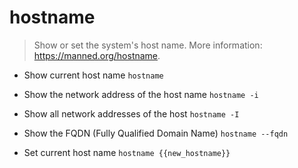 # hostname
> Show or set the system's host name.
> More information: <https://manned.org/hostname>.

- Show current host name
`hostname`

- Show the network address of the host name
`hostname -i`

- Show all network addresses of the host
`hostname -I`

- Show the FQDN (Fully Qualified Domain Name)
`hostname --fqdn`

- Set current host name
`hostname {{new_hostname}}`
